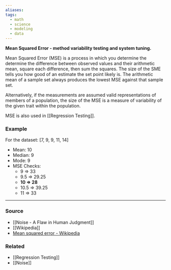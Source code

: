 ```yaml
---
aliases: 
tags:
  - math
  - science
  - modeling
  - data
---
```

**Mean Squared Error - method variability testing and system tuning.**

Mean Squared Error (MSE) is a process in which you determine the determine the difference between observed values and their arithmetic mean, square each difference, then sum the squares. The size of the SME tells you how good of an estimate the set point likely is. The arithmetic mean of a sample set always produces the lowest MSE against that sample set.

Alternatively, if the measurements are assumed valid representations of members of a population, the size of the MSE is a measure of variability of the given trait within the population.

MSE is also used in [[Regression Testing]].

### Example

For the dataset: [7, 9, 9, 11, 14]

- Mean: 10
- Median: 9
- Mode: 9
- MSE Checks:
    - 9 ⇒ 33
    - 9.5 ⇒ 29.25
    - **10 ⇒ 28**
    - 10.5 ⇒ 39.25
    - 11 ⇒ 33

---

### Source
- [[Noise - A Flaw in Human Judgment]]
- [[Wikipedia]]
- [Mean squared error - Wikipedia](https://en.wikipedia.org/wiki/Mean_squared_error)

### Related
- [[Regression Testing]] 
- [[Noise]]